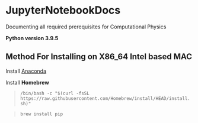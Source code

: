 # JupyterNotebookDocs
Documenting all required prerequisites for Computational Physics

 **Python version 3.9.5**

## Method For Installing on X86_64 Intel based MAC
 Install [Anaconda](https://www.anaconda.com/products/individual) 

 Install **Homebrew**
>`/bin/bash -c "$(curl -fsSL https://raw.githubusercontent.com/Homebrew/install/HEAD/install.sh)"`

>`brew install pip`